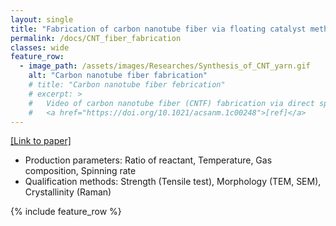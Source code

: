 ```yaml
---
layout: single
title: "Fabrication of carbon nanotube fiber via floating catalyst method"
permalink: /docs/CNT_fiber_fabrication
classes: wide
feature_row:
  - image_path: /assets/images/Researches/Synthesis_of_CNT_yarn.gif
    alt: "Carbon nanotube fiber fabrication"
    # title: "Carbon nanotube fiber febrication"
    # excerpt: >
    #   Video of carbon nanotube fiber (CNTF) fabrication via direct spinning method.
    #   <a href="https://doi.org/10.1021/acsanm.1c00248">[ref]</a>
---
```



<a href="https://doi.org/10.1021/acsanm.1c00248">[Link to paper]</a>

- Production parameters: Ratio of reactant, Temperature, Gas composition, Spinning rate
- Qualification methods: Strength (Tensile test), Morphology (TEM, SEM), Crystallinity (Raman)

{% include feature_row %}
